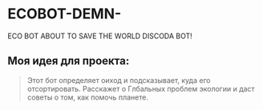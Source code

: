 # ECOBOT-DEMN-
ECO BOT ABOUT TO SAVE THE WORLD DISCODA BOT!
## Моя идея для проекта:
> Этот бот определяет оиход и подсказывает, куда его отсортировать.
> Расскажет о Глбальных проблем экологии и даст советы о том, как помочь планете.
